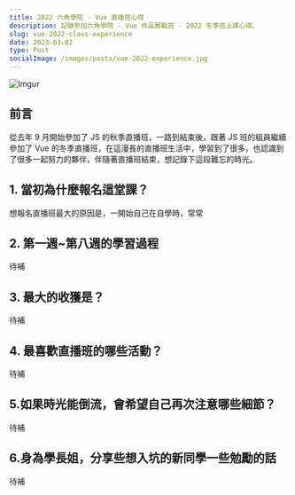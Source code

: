```yaml
---
title: 2022 六角學院 - Vue 直播班心得
description: 記錄參加六角學院 - Vue 作品實戰班 - 2022 冬季班上課心得。
slug: vue-2022-class-experience
date: 2023-03-02
type: Post
socialImage: /images/posts/vue-2022-experience.jpg
---
```


![Imgur](/images/posts/vue-2022-experience.jpg)

## 前言

從去年 9 月開始參加了 JS 的秋季直播班，一路到結束後，跟著 JS 班的組員繼續參加了 Vue 的冬季直播班，在這漫長的直播班生活中，學習到了很多，也認識到了很多一起努力的夥伴，伴隨著直播班結束，想記錄下這段難忘的時光。

## 1. 當初為什麼報名這堂課？

想報名直播班最大的原因是，一開始自己在自學時，常常

## 2. 第一週~第八週的學習過程

待補

## 3. 最大的收獲是？

待補

## 4. 最喜歡直播班的哪些活動？

待補

## 5.如果時光能倒流，會希望自己再次注意哪些細節？

待補

## 6.身為學長姐，分享些想入坑的新同學一些勉勵的話

待補
